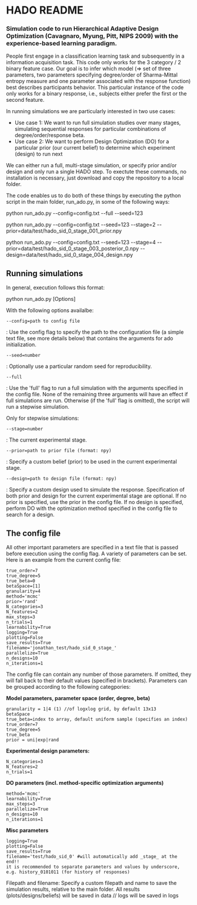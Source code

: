 # HADO README

### Simulation code to run Hierarchical Adaptive Design Optimization (Cavagnaro, Myung, Pitt, NIPS 2009) with the experience-based learning paradigm.

People first engage in a classification learning task and subsequently in a information acquisition task. This code only works for the 3 category / 2 binary feature case. Our goal is to infer which model (=> set of three parameters, two parameters specifying degree/order of Sharma-Mittal entropy measure and one parameter associated with the response function) best describes participants behavior. This particular instance of the code only works for a binary response, i.e., subjects either prefer the first or the second feature.

In running simulations we are particularly interested in two use cases:
- Use case 1: We want to run full simulation studies over many stages, simulating sequential responses for particular combinations of degree/order/response beta.
- Use case 2: We want to perform Design Optimization (DO) for a particular prior (our current belief) to determine which experiment (design) to run next 

We can either run a full, multi-stage simulation, or specify prior and/or design and only run a single HADO step. To exectute these commands, no installation is necessary, just download and copy the repository to a local folder.

The code enables us to do both of these things by executing the python script in the main folder, run_ado.py, in some of the following ways:

python run_ado.py --config=config.txt --full --seed=123

python run_ado.py --config=config.txt --seed=123 --stage=2 --prior=data/test/hado_sid_0_stage_001_prior.npy

python run_ado.py --config=config.txt --seed=123 --stage=4 --prior=data/test/hado_sid_0_stage_003_posterior_0.npy --design=data/test/hado_sid_0_stage_004_design.npy

## Running simulations

In general, execution follows this format:

python run_ado.py [Options]

With the following options availalbe:

```
--config=path to config file
```
	
:	Use the config flag to specify the path to the configuration file (a simple text file, see more details below) that contains the arguments for ado initialization.

```
--seed=number
```

:	Optionally use a particular random seed for reproducibility.

```
--full
```
	
:	Use the 'full' flag to run a full simulation with the arguments specified in the config file. None of the remaining three arguments will have an effect if full simulations are run. Otherwise (if the 'full' flag is omitted), the script will run a stepwise simulation.


Only for stepwise simulations:

```
--stage=number
```

:	The current experimental stage.

```
--prior=path to prior file (format: npy)
```

:	Specify a custom belief (prior) to be used in the current experimental stage.

```
--design=path to design file (format: npy)
```

:	Specify a custom design used to simulate the response. Specification of both prior and design for the current experimental stage are optional. If no prior is specified, use the prior in the config file. If no design is specified, perform DO with the optimization method specified in the config file to search for a design.


## The config file

All other important parameters are specified in a text file that is passed before execution using the config flag. A variety of parameters can be set. Here is an example from the current config file:

```
true_order=7
true_degree=5
true_beta=0
betaSpace=[1]
granularity=4
method='mcmc'
prior='rand'
N_categories=3
N_features=2
max_steps=3
n_trials=1
learnability=True
logging=True
plotting=False
save_results=True
filename='jonathan_test/hado_sid_0_stage_'
parallelize=True
n_designs=10
n_iterations=1
```

The config file can contain any number of those parameters. If omitted, they will fall back to their default values (specified in brackets). Parameters can be grouped according to the following categpories:

**Model parameters, parameter space (order, degree, beta)**

	granularity = 1|4 (1) //of logxlog grid, by default 13x13
	betaSpace
	true_beta=index to array, default uniform sample (specifies an index)
	true_order=7
	true_degree=5
	true_beta
	prior = uni|exp|rand

**Experimental design parameters:**

	N_categories=3
	N_features=2
	n_trials=1

**DO parameters (incl. method-specific optimization arguments)**
	
	method='mcmc'
	learnability=True
	max_steps=3
	parallelize=True
	n_designs=10
	n_iterations=1


**Misc parameters**

	logging=True
	plotting=False
	save_results=True
	filename='test/hado_sid_0' #will automatically add _stage_ at the end!!
	it is recommended to separate parameters and values by underscore, e.g. history_0101011 (for history of responses)

Filepath and filename: Specify a custom filepath and name to save the simulation results, relative to the main folder. All results (plots/designs/beliefs) will be saved in data // logs will be saved in logs
